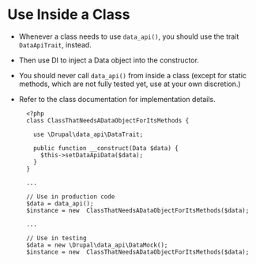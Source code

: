 # Use Inside a Class

* Whenever a class needs to use `data_api()`, you should use the trait `DataApiTrait`, instead.
* Then use DI to inject a Data object into the constructor.
* You should never call `data_api()` from inside a class (except for static methods, which are not fully tested yet, use at your own discretion.)
* Refer to the class documentation for implementation details.

        <?php
        class ClassThatNeedsADataObjectForItsMethods {
        
          use \Drupal\data_api\DataTrait;
        
          public function __construct(Data $data) {
            $this->setDataApiData($data);
          }
        }
        
        ...
        
        // Use in production code
        $data = data_api();
        $instance = new  ClassThatNeedsADataObjectForItsMethods($data);
        
        ... 
        
        // Use in testing
        $data = new \Drupal\data_api\DataMock();
        $instance = new  ClassThatNeedsADataObjectForItsMethods($data);
        
